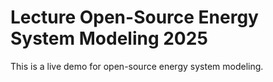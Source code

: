 # Lecture Open-Source Energy System Modeling 2025
This is a live demo for open-source energy system modeling.
